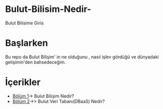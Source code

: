 # Bulut-Bilisim-Nedir-
Bulut Bilisime Giris

# Başlarken 
Bu repo da Bulut Bilişim' in ne olduğunu , nasıl işlev gördüğü ve dünyadaki gelişimin'den bahsedeceğim.


# İçerikler
* [Bölüm 1](https://github.com/MERTTUTUM/Bulut-Bilisim-Nedir-/blob/main/Bolum1.md)-> Bulut Bilişim Nedir?
* [Bölüm 2](https://github.com/MERTTUTUM/Bulut-Bilisim-Nedir-/blob/main/Bolum2.md)->> Bulut Veri Tabanı(DBaaS) Nedir?
